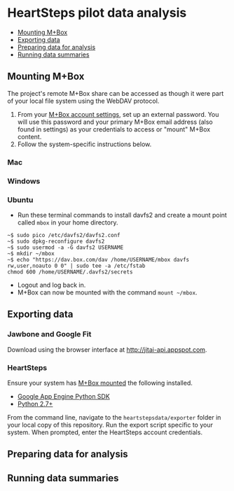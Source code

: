 # HeartSteps pilot data analysis

- [Mounting M+Box](#mouting-m+box)
- [Exporting data](#exporting-data)
- [Preparing data for analysis](#preparing-data-for-analysis)
- [Running data summaries](#running-data-summaries)

## Mounting M+Box

The project's remote M+Box share can be accessed as though it were part of your local file system using the WebDAV protocol.

1. From your [M+Box account settings](https://umich.app.box.com/settings/account), set up an external password. You will use this password and your primary M+Box email address (also found in settings) as your credentials to access or "mount" M+Box content.
2. Follow the system-specific instructions below.

### Mac

### Windows

### Ubuntu

- Run these terminal commands to install davfs2 and create a mount point called `mbox` in your home directory.
```shell
~$ sudo pico /etc/davfs2/davfs2.conf
~$ sudo dpkg-reconfigure davfs2
~$ sudo usermod -a -G davfs2 USERNAME
~$ mkdir ~/mbox
~$ echo "https://dav.box.com/dav /home/USERNAME/mbox davfs rw,user,noauto 0 0" | sudo tee -a /etc/fstab
chmod 600 /home/USERNAME/.davfs2/secrets
```
- Logout and log back in.
- M+Box can now be mounted with the command `mount ~/mbox`.

## Exporting data

### Jawbone and Google Fit

Download using the browser interface at <http://jitai-api.appspot.com>.

### HeartSteps

Ensure your system has [M+Box mounted](#mounting-m+box) the following installed.

- [Google App Engine Python SDK](https://cloud.google.com/appengine/downloads)
- [Python 2.7+](https://www.python.org/downloads/)

From the command line, navigate to the `heartstepsdata/exporter` folder in your local copy of this repository. Run the export script specific to your system. When prompted, enter the HeartSteps account credentials.

## Preparing data for analysis

## Running data summaries
